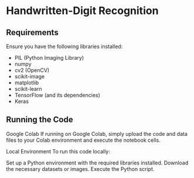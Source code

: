 # Handwritten-Digit Recognition


## Requirements
Ensure you have the following libraries installed:
- PIL (Python Imaging Library)
- numpy
- cv2 (OpenCV)
- scikit-image
- matplotlib
- scikit-learn
- TensorFlow (and its dependencies)
- Keras

## Running the Code
Google Colab
If running on Google Colab, simply upload the code and data files to your Colab environment and execute the notebook cells.

Local Environment
To run this code locally:

Set up a Python environment with the required libraries installed.
Download the necessary datasets or images.
Execute the Python script.
